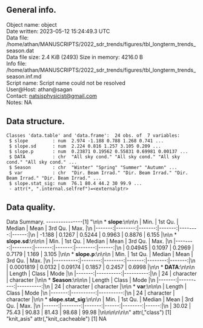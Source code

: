 <!-- This is a markdown file. -->


 General info.
---------------

Object name:    object      
Date written:   2023-05-12 15:24:49.3 UTC  
Data file:      /home/athan/MANUSCRIPTS/2022_sdr_trends/figures/tbl_longterm_trends_season.dat      
Data file size: 2.4 KiB (2493) 
Size in memory: 4216.0 B      
Info file:      /home/athan/MANUSCRIPTS/2022_sdr_trends/figures/tbl_longterm_trends_season.inf.md      
Script name:    Script name could not be resolved      
User@Host:      athan@sagan   
Contact:        <natsisphysicist@gmail.com>      
Notes:          NA      


 Data structure.
-----------------

```
Classes 'data.table' and 'data.frame':	24 obs. of  7 variables:
 $ slope         : num  2.974 -1.188 0.788 1.268 0.741 ...
 $ slope.sd      : num  2.224 0.816 1.257 3.105 0.209 ...
 $ slope.p       : num  0.23871 0.19562 0.55831 0.69981 0.00137 ...
 $ DATA          : chr  "All sky cond." "All sky cond." "All sky cond." "All sky cond." ...
 $ Season        : chr  "Winter" "Spring" "Summer" "Autumn" ...
 $ var           : chr  "Dir. Beam Irrad." "Dir. Beam Irrad." "Dir. Beam Irrad." "Dir. Beam Irrad." ...
 $ slope.stat_sig: num  76.1 80.4 44.2 30 99.9 ...
 - attr(*, ".internal.selfref")=<externalptr> 
```


 Data quality.
---------------
 Data Summary.
---------------[1] "\n\n  * **slope**:\n\n\n    |   Min. | 1st Qu. | Median |   Mean | 3rd Qu. |  Max. |\n    |-------:|--------:|-------:|-------:|--------:|------:|\n    | -1.188 |  0.1267 | 0.5244 | 0.9963 |  0.8876 | 6.155 |\n\n  * **slope.sd**:\n\n\n    |    Min. | 1st Qu. | Median |   Mean | 3rd Qu. |  Max. |\n    |--------:|--------:|-------:|-------:|--------:|------:|\n    | 0.04945 |  0.1097 | 0.2969 | 0.7179 |   1.169 | 3.105 |\n\n  * **slope.p**:\n\n\n    |      Min. | 1st Qu. |  Median |   Mean | 3rd Qu. |   Max. |\n    |----------:|--------:|--------:|-------:|--------:|-------:|\n    | 0.0001819 |  0.0132 | 0.09174 | 0.1857 |  0.2457 | 0.6998 |\n\n  * **DATA**:\n\n\n    | Length |     Class |      Mode |\n    |-------:|----------:|----------:|\n    |     24 | character | character |\n\n  * **Season**:\n\n\n    | Length |     Class |      Mode |\n    |-------:|----------:|----------:|\n    |     24 | character | character |\n\n  * **var**:\n\n\n    | Length |     Class |      Mode |\n    |-------:|----------:|----------:|\n    |     24 | character | character |\n\n  * **slope.stat_sig**:\n\n\n    |  Min. | 1st Qu. | Median |  Mean | 3rd Qu. |  Max. |\n    |------:|--------:|-------:|------:|--------:|------:|\n    | 30.02 |   75.43 |  90.83 | 81.43 |   98.68 | 99.98 |\n\n\n<!-- end of list -->\n\n\n"
attr(,"class")
[1] "knit_asis"
attr(,"knit_cacheable")
[1] NA

